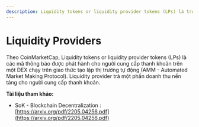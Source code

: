 ```yaml
---
description: Liquidity tokens or liquidity provider tokens (LPs) là trụ cột của sàn.
---
```


# Liquidity Providers

Theo CoinMarketCap, Liquidity tokens or liquidity provider tokens (LPs) là các mã thông báo được phát hành cho người cung cấp thanh khoản trên một DEX chạy trên giao thức tạo lập thị trường tự động (AMM - Automated Market Making Protocol). Liquidity provider trả một phần doanh thu nền tảng cho người cung cấp thanh khoản.



**Tài liệu tham khảo:**

* &#x20;SoK - Blockchain Decentralization : [https://arxiv.org/pdf/2205.04256.pdf](https://arxiv.org/pdf/2205.04256.pdf)
